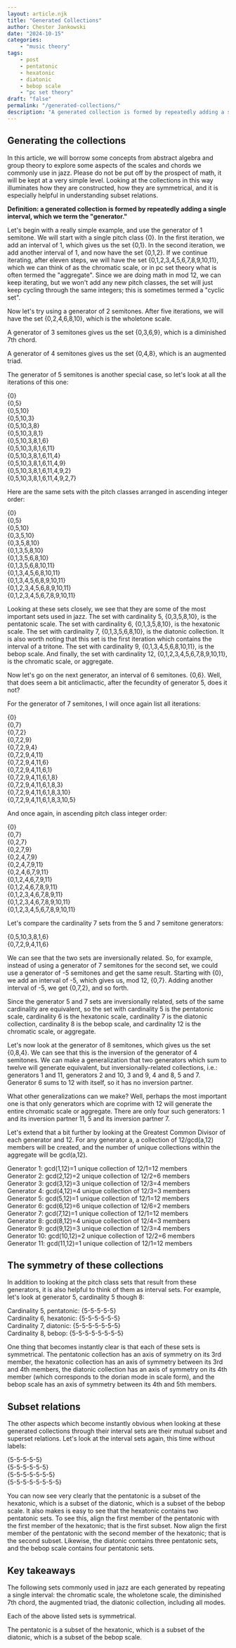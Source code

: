 ```yaml
---
layout: article.njk
title: "Generated Collections"
author: Chester Jankowski
date: "2024-10-15"
categories:
    - "music theory"
tags:
    - post
    - pentatonic
    - hexatonic
    - diatonic
    - bebop scale
    - "pc set theory"
draft: "false"
permalink: "/generated-collections/"
description: "A generated collection is formed by repeatedly adding a single interval, termed the generator. These collections include some of the most important collections used in jazz and tonal music generally."
---
```


## Generating the collections

In this article, we will borrow some concepts from abstract algebra and group theory to explore some aspects of the scales and chords we commonly use in jazz. Please do not be put off by the prospect of math, it will be kept at a very simple level. Looking at the collections in this way illuminates how they are constructed, how they are symmetrical, and it is especially helpful in understanding subset relations.

**Definition: a generated collection is formed by repeatedly adding a single interval, which we term the "generator."**

Let's begin with a really simple example, and use the generator of 1 semitone. We will start with a single pitch class {0}. In the first iteration, we add an interval of 1, which gives us the set {0,1}. In the second iteration, we add another interval of 1, and now have the set {0,1,2}. If we continue iterating, after eleven steps, we will have the set {0,1,2,3,4,5,6,7,8,9,10,11}, which we can think of as the chromatic scale, or in pc set theory what is often termed the "aggregate". Since we are doing math in mod 12, we can keep iterating, but we won't add any new pitch classes, the set will just keep cycling through the same integers; this is sometimes termed a "cyclic set".

Now let's try using a generator of 2 semitones. After five iterations, we will have the set {0,2,4,6,8,10}, which is the wholetone scale.

A generator of 3 semitones gives us the set {0,3,6,9}, which is a diminished 7th chord.

A generator of 4 semitones gives us the set {0,4,8}, which is an augmented triad.

The generator of 5 semitones is another special case, so let's look at all the iterations of this one:

{0}<br>
{0,5}<br>
{0,5,10}<br>
{0,5,10,3}<br>
{0,5,10,3,8}<br>
{0,5,10,3,8,1}<br>
{0,5,10,3,8,1,6}<br>
{0,5,10,3,8,1,6,11}<br>
{0,5,10,3,8,1,6,11,4}<br>
{0,5,10,3,8,1,6,11,4,9}<br>
{0,5,10,3,8,1,6,11,4,9,2}<br>
{0,5,10,3,8,1,6,11,4,9,2,7}<br>

Here are the same sets with the pitch classes arranged in ascending integer order:

{0}<br>
{0,5}<br>
{0,5,10}<br>
{0,3,5,10}<br>
{0,3,5,8,10}<br>
{0,1,3,5,8,10}<br>
{0,1,3,5,6,8,10}<br>
{0,1,3,5,6,8,10,11}<br>
{0,1,3,4,5,6,8,10,11}<br>
{0,1,3,4,5,6,8,9,10,11}<br>
{0,1,2,3,4,5,6,8,9,10,11}<br>
{0,1,2,3,4,5,6,7,8,9,10,11}<br>

Looking at these sets closely, we see that they are some of the most important sets used in jazz. The set with cardinality 5, {0,3,5,8,10}, is the pentatonic scale. The set with cardinality 6, {0,1,3,5,8,10}, is the hexatonic scale. The set with cardinality 7, {0,1,3,5,6,8,10}, is the diatonic collection. It is also worth noting that this set is the first iteration which contains the interval of a tritone. The set with cardinality 9, {0,1,3,4,5,6,8,10,11}, is the bebop scale. And finally, the set with cardinality 12, {0,1,2,3,4,5,6,7,8,9,10,11}, is the chromatic scale, or aggregate.

Now let's go on the next generator, an interval of 6 semitones. {0,6}. Well, that does seem a bit anticlimactic, after the fecundity of generator 5, does it not?

For the generator of 7 semitones, I will once again list all iterations:

{0}<br>
{0,7}<br>
{0,7,2}<br>
{0,7,2,9}<br>
{0,7,2,9,4}<br>
{0,7,2,9,4,11}<br>
{0,7,2,9,4,11,6}<br>
{0,7,2,9,4,11,6,1}<br>
{0,7,2,9,4,11,6,1,8}<br>
{0,7,2,9,4,11,6,1,8,3}<br>
{0,7,2,9,4,11,6,1,8,3,10}<br>
{0,7,2,9,4,11,6,1,8,3,10,5}<br>

And once again, in ascending pitch class integer order:

{0}<br>
{0,7}<br>
{0,2,7}<br>
{0,2,7,9}<br>
{0,2,4,7,9}<br>
{0,2,4,7,9,11}<br>
{0,2,4,6,7,9,11}<br>
{0,1,2,4,6,7,9,11}<br>
{0,1,2,4,6,7,8,9,11}<br>
{0,1,2,3,4,6,7,8,9,11}<br>
{0,1,2,3,4,6,7,8,9,10,11}<br>
{0,1,2,3,4,5,6,7,8,9,10,11}<br>

Let's compare the cardinality 7 sets from the 5 and 7 semitone generators:

{0,5,10,3,8,1,6}<br>
{0,7,2,9,4,11,6}<br>

We can see that the two sets are inversionally related. So, for example, instead of using a generator of 7 semitones for the second set, we could use a generator of -5 semitones and get the same result. Starting with {0}, we add an interval of -5, which gives us, mod 12, {0,7}. Adding another interval of -5, we get {0,7,2}, and so forth.

Since the generator 5 and 7 sets are inversionally related, sets of the same cardinality are equivalent, so the set with cardinality 5 is the pentatonic scale, cardinality 6 is the hexatonic scale, cardinality 7 is the diatonic collection, cardinality 8 is the bebop scale, and cardinality 12 is the chromatic scale, or aggregate.

Let's now look at the generator of 8 semitones, which gives us the set {0,8,4}. We can see that this is the inversion of the generator of 4 semitones. We can make a generalization that two generators which sum to twelve will generate equivalent, but inversionally-related collections, i.e.: generators 1 and 11, generators 2 and 10, 3 and 9, 4 and 8, 5 and 7. Generator 6 sums to 12 with itself, so it has no inversion partner.

What other generalizations can we make? Well, perhaps the most important one is that only generators which are coprime with 12 will generate the entire chromatic scale or aggregate. There are only four such generators: 1 and its inversion partner 11, 5 and its inversion partner 7.

Let's extend that a bit further by looking at the Greatest Common Divisor of each generator and 12. For any generator a, a collection of 12/gcd(a,12) members will be created, and the number of unique collections within the aggregate will be gcd(a,12).

Generator 1: gcd(1,12)=1 unique collection of 12/1=12 members<br>
Generator 2: gcd(2,12)=2 unique collection of 12/2=6 members<br>
Generator 3: gcd(3,12)=3 unique collection of 12/3=4 members<br>
Generator 4: gcd(4,12)=4 unique collection of 12/3=3 members<br>
Generator 5: gcd(5,12)=1 unique collection of 12/1=12 members<br>
Generator 6: gcd(6,12)=6 unique collection of 12/6=2 members<br>
Generator 7: gcd(7,12)=1 unique collection of 12/1=12 members<br>
Generator 8: gcd(8,12)=4 unique collection of 12/4=3 members<br>
Generator 9: gcd(9,12)=3 unique collection of 12/3=4 members<br>
Generator 10: gcd(10,12)=2 unique collection of 12/2=6 members<br>
Generator 11: gcd(11,12)=1 unique collection of 12/1=12 members<br>

## The symmetry of these collections

In addition to looking at the pitch class sets that result from these generators, it is also helpful to think of them as interval sets. For example, let's look at generator 5, cardinality 5 though 8:

Cardinality 5, pentatonic: {5-5-5-5-5}<br>
Cardinality 6, hexatonic: {5-5-5-5-5-5}<br>
Cardinality 7, diatonic: {5-5-5-5-5-5-5}<br>
Cardinality 8, bebop: {5-5-5-5-5-5-5-5}<br>

One thing that becomes instantly clear is that each of these sets is symmetrical. The pentatonic collection has an axis of symmetry on its 3rd member, the hexatonic collection has an axis of symmetry between its 3rd and 4th members, the diatonic collection has an axis of symmetry on its 4th member (which corresponds to the dorian mode in scale form), and the bebop scale has an axis of symmetry between its 4th and 5th members.

## Subset relations

The other aspects which become instantly obvious when looking at these generated collections through their interval sets are their mutual subset and superset relations. Let's look at the interval sets again, this time without labels:

{5-5-5-5-5}<br>
{5-5-5-5-5-5}<br>
{5-5-5-5-5-5-5}<br>
{5-5-5-5-5-5-5-5}<br>

You can now see very clearly that the pentatonic is a subset of the hexatonic, which is a subset of the diatonic, which is a subset of the bebop scale. It also makes is easy to see that the hexatonic contains two pentatonic sets. To see this, align the first member of the pentatonic with the first member of the hexatonic; that is the first subset. Now align the first member of the pentatonic with the second member of the hexatonic; that is the second subset. Likewise, the diatonic contains three pentatonic sets, and the bebop scale contains four pentatonic sets.

## Key takeaways

The following sets commonly used in jazz are each generated by repeating a single interval: the chromatic scale, the wholetone scale, the diminished 7th chord, the augmented triad, the diatonic collection, including all modes.

Each of the above listed sets is symmetrical.

The pentatonic is a subset of the hexatonic, which is a subset of the diatonic, which is a subset of the bebop scale.